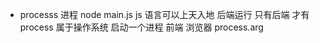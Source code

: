 - processs 进程
    node main.js
    js 语言可以上天入地 后端运行
    只有后端 才有process 属于操作系统 启动一个进程
    前端 浏览器
    process.arg

